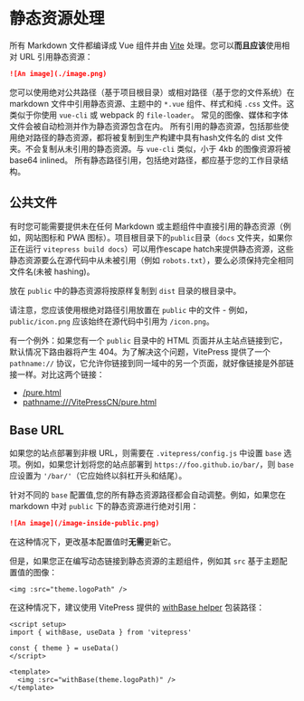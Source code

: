 # 静态资源处理

所有 Markdown 文件都编译成 Vue 组件并由 [Vite](https://github.com/vitejs/vite) 处理。您可以**而且应该**使用相对 URL 引用静态资源：

```md
![An image](./image.png)
```

您可以使用绝对公共路径（基于项目根目录）或相对路径（基于您的文件系统）在 markdown 文件中引用静态资源、主题中的 `*.vue` 组件、样式和纯 `.css` 文件。这类似于你使用 `vue-cli` 或 webpack 的 `file-loader`。
常见的图像、媒体和字体文件会被自动检测并作为静态资源包含在内。
所有引用的静态资源，包括那些使用绝对路径的静态资源，都将被复制到生产构建中具有hash文件名的 dist 文件夹。不会复制从未引用的静态资源。与 `vue-cli` 类似，小于 4kb 的图像资源将被 base64 inlined。
所有静态路径引用，包括绝对路径，都应基于您的工作目录结构。

## 公共文件

有时您可能需要提供未在任何 Markdown 或主题组件中直接引用的静态资源（例如，网站图标和 PWA 图标）。项目根目录下的`public`目录（`docs` 文件夹，如果你正在运行 `vitepress build docs`）可以用作escape hatch来提供静态资源，这些静态资源要么在源代码中从未被引用（例如 `robots.txt`），要么必须保持完全相同文件名(未被 hashing)。

放在 `public` 中的静态资源将按原样复制到 `dist` 目录的根目录中。

请注意，您应该使用根绝对路径引用放置在 `public` 中的文件 - 例如，`public/icon.png` 应该始终在源代码中引用为 `/icon.png`。

有一个例外：如果您有一个 `public` 目录中的 HTML 页面并从主站点链接到它，默认情况下路由器将产生 404。为了解决这个问题，VitePress 提供了一个 `pathname://` 协议，它允许你链接到同一域中的另一个页面，就好像链接是外部链接一样。对比这两个链接：

- [/pure.html](/VitePressCN/pure.html)
- <pathname:///VitePressCN/pure.html>

## Base URL

如果您的站点部署到非根 URL，则需要在 `.vitepress/config.js` 中设置 `base` 选项。例如，如果您计划将您的站点部署到 `https://foo.github.io/bar/`，则 `base` 应设置为 `'/bar/'`（它应始终以斜杠开头和结尾）。

针对不同的 `base` 配置值,您的所有静态资源路径都会自动调整。例如，如果您在 markdown 中对 `public` 下的静态资源进行绝对引用：

```md
![An image](/image-inside-public.png)
```

在这种情况下，更改基本配置值时**无需**更新它。

但是，如果您正在编写动态链接到静态资源的主题组件，例如其 `src` 基于主题配置值的图像：

```vue
<img :src="theme.logoPath" />
```

在这种情况下，建议使用 VitePress 提供的 [withBase helper](./api#withbase) 包装路径：

```vue
<script setup>
import { withBase, useData } from 'vitepress'

const { theme } = useData()
</script>

<template>
  <img :src="withBase(theme.logoPath)" />
</template>
```
